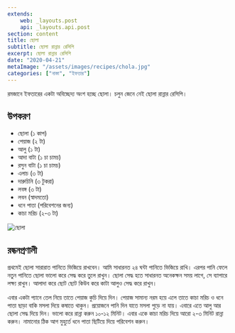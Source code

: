 ```yaml
---
extends:
    web: _layouts.post
    api: _layouts.api.post
section: content
title: ছোলা
subtitle: ছোলা রান্নার রেসিপি
excerpt: ছোলা রান্নার রেসিপি
date: "2020-04-21"
metaImage: "/assets/images/recipes/chola.jpg"
categories: ["নাস্তা", "ইফতার"]
---
```


রমজানে ইফতারের একটা অবিচ্ছেদ্য অংশ হচ্ছে ছোলা। চলুন জেনে নেই ছোলা রান্নার রেসিপি।

## উপকরণ

- ছোলা (১ কাপ)
- পেয়াজ (২ টা)
- আলু (১ টা)
- আদা বাটা (১ চা চামচ)
- রসুন বাটা (১ চা চামচ)
- এলাচ (৩ টা)
- দারুচিনি (৩ টুকরা)
- লবঙ্গ (৩ টা)
- লবন (স্বাদমতো)
- ধনে পাতা (পরিবেশনের জন্য)
- কাচা মরিচ (২-৩ টা)

![ছোলা](/assets/images/recipes/chola.jpg)

## রন্ধনপ্রণালী

প্রথমেই ছোলা সারারাত পানিতে ভিজিয়ে রাখবেন। আমি সাধারনত ২৪ ঘন্টা পানিতে ভিজিয়ে রাখি। এরপর পানি ফেলে
নতুন পানিতে ছোলা ভালো করে সেদ্ধ করে তুলে রাখুন। ছোলা সেদ্ধ হতে সাধারনত অনেকক্ষন সময় লাগে, সে ব্যাপারে
লক্ষ্য রাখুন। আলাদা করে ছোট ছোট কিউব করে কাটা আলুও সেদ্ধ করে রাখুন।

এবার একটা প্যানে তেল নিয়ে তাতে পেয়াজ কুচি দিয়ে দিন। পেয়াজ সামান্য নরম হয়ে এলে তাতে কাচা মরিচ ও ধনে
পাতা ছাড়া বাকি মসলা দিয়ে কষাতে থাকুন। প্রয়োজনে পানি দিন যাতে মসলা পুড়ে না যায়। এবারে এতে আলু আর
ছোলা সেদ্ধ দিয়ে দিন। ভালো করে রান্না করুন ১০-১২ মিনিট। এবার একে কাচা মরিচ দিয়ে আরো ২-৩ মিনিট রান্না
করুন। নামানোর ঠিক আগ মুহুর্তে ধনে পাতা ছিটিয়ে দিয়ে পরিবেশন করুন।
